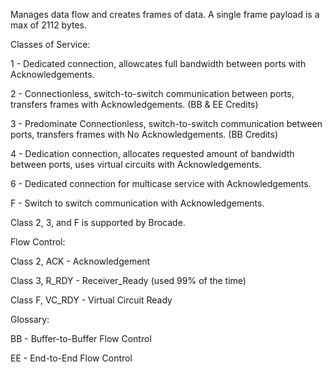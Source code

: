 Manages data flow and creates frames of data. A single frame payload is a max of 2112 bytes.


Classes of Service:

1 - Dedicated connection, allowcates full bandwidth between ports with Acknowledgements.

2 - Connectionless, switch-to-switch communication between ports, transfers frames with Acknowledgements. (BB & EE Credits)

3 - Predominate Connectionless, switch-to-switch communication between ports, transfers frames with No Acknowledgements. (BB Credits)

4 - Dedication connection, allocates requested amount of bandwidth between ports, uses virtual circuits with Acknowledgements.

6 - Dedicated connection for multicase service with Acknowledgements.

F - Switch to switch communication with Acknowledgements.

Class 2, 3, and F is supported by Brocade.



Flow Control:

Class 2, ACK - Acknowledgement

Class 3, R_RDY - Receiver_Ready (used 99% of the time)

Class F, VC_RDY - Virtual Circuit Ready


Glossary:

BB - Buffer-to-Buffer Flow Control

EE - End-to-End Flow Control
